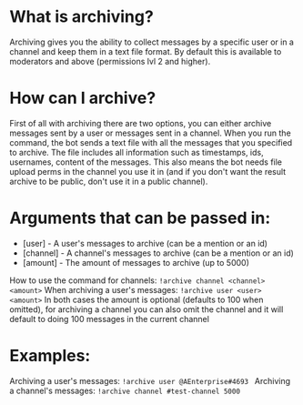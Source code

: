 # What is archiving?
Archiving gives you the ability to collect messages by a specific user or in a channel and keep them in a text file format. By default this is available to moderators and above (permissions lvl 2 and higher).
# How can I archive?
First of all with archiving there are two options, you can either archive messages sent by a user or messages sent in a channel.
When you run the command, the bot sends a text file with all the messages that you specified to archive. The file includes all information such as timestamps, ids, usernames, content of the messages. This also means the bot needs file upload perms in the channel you use it in (and if you don't want the result archive to be public, don't use it in a public channel).

# Arguments that can be passed in:
- [user] - A user's messages to archive (can be a mention or an id)
- [channel] - A channel's messages to archive (can be a mention or an id)
- [amount] - The amount of messages to archive (up to 5000)

How to use the command for channels:
```!archive channel <channel> <amount>```
When archiving a user's messages:
```!archive user <user> <amount>```
In both cases the amount is optional (defaults to 100 when omitted), for archiving a channel you can also omit the channel and it will default to doing 100 messages in the current channel
# Examples:
Archiving a user's messages:
```!archive user @AEnterprise#4693 ```
Archiving a channel's messages:
```!archive channel #test-channel 5000```
